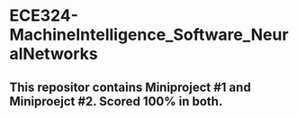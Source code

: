 ﻿# ECE324-MachineIntelligence_Software_NeuralNetworks
 ## This repositor contains Miniproject #1 and Miniproejct #2. Scored 100% in both.
